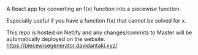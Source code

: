 A React app for converting an f(x) function into a piecewise function.

Especially useful if you have a function f(x) that cannot be solved for x.

This repo is hosted on Netlify and any changes/commits to Master will be automatically deployed on the website.
https://piecewisegenerator.davidantaki.xyz/
